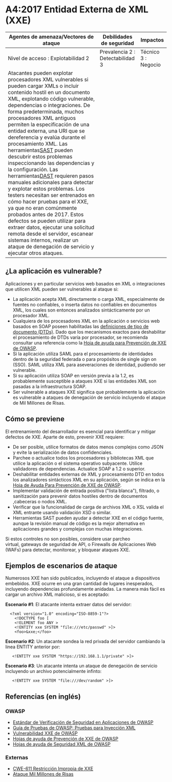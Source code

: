 # A4:2017 Entidad Externa de XML (XXE)

| Agentes de amenaza/Vectores de ataque | Debilidades de seguridad         |      Impactos       |
| -- | -- | -- |
| Nivel de acceso : Explotabilidad 2    | Prevalencia 2 : Detectabilidad 3 | Técnico 3 : Negocio |
| Atacantes pueden explotar  procesadores XML vulnerables si pueden cargar XMLs o incluir contenido hostil en un documento XML, explotando código vulnerable, dependencias o integraciones. De forma predeterminada, muchos procesadores XML antiguos permiten la especificación de una entidad externa, una URI que se dereferencia y evalúa durante el procesamiento XML. Las herramientas[SAST](https://owasp.org/www-community/Source_Code_Analysis_Tools) pueden descubrir estos problemas inspeccionando las dependencias y la configuración. Las herramientas[DAST](https://owasp.org/www-community/Vulnerability_Scanning_Tools) requieren pasos manuales adicionales para detectar y explotar estos problemas. Los testers necesitan ser entrenados en cómo hacer pruebas para el XXE, ya que no eran comúnmente probados antes de 2017. Estos defectos se pueden utilizar para extraer datos, ejecutar una solicitud remota desde el servidor, escanear sistemas internos, realizar un ataque de denegación de servicio y ejecutar otros ataques. |

## ¿La aplicación es vulnerable?

Aplicaciones y en particular servicios web basados en XML o integraciones que utilicen XML pueden ser vulnerables al ataque si:

- La aplicación acepta XML directamente o carga XML, especialmente de fuentes no confiables, o inserta datos no confiables en documentos XML, los cuales son entonces analizados sintácticamente por un procesador XML.
- Cualquiera de los procesadores XML en la aplicación o servicios web basados en SOAP poseen habilitadas las [definiciones de tipo de documento (DTDs)](https://en.wikipedia.org/wiki/Document_type_definition). Dado que los mecanismos exactos para deshabilitar el procesamiento de DTDs varía por procesador, se recomienda consultar una referencia como la [Hoja de ayuda para Prevención de XXE de OWASP](https://cheatsheetseries.owasp.org/cheatsheets/XML_External_Entity_Prevention_Cheat_Sheet.html).
- Si la aplicación utiliza SAML para el procesamiento de identidades dentro de la seguridad federada o para propósitos de single sign on (SSO). SAML utiliza XML para aseveraciones de identidad, pudiendo ser vulnerable.
- Si su aplicación utiliza SOAP en versión previa a la 1.2, es probablemente susceptible a ataques XXE si las entidades XML son pasadas a la infraestructura SOAP.
- Ser vulnerable a ataques XXE significa que probablemente la aplicación es vulnerable a ataques de denegación de servicio incluyendo el ataque de Mil Millones de Risas.

## Cómo se previene

El entrenamiento del desarrollador es esencial para identificar y mitigar defectos de XXE. Aparte de esto, prevenir XXE requiere:

- De ser posible, utilice formatos de datos menos complejos como JSON y evite la serialización de datos confidenciales.
- Parchee o actualice todos los procesadores y bibliotecas XML que utilice la aplicación o el sistema operativo subyacente. Utilice validadores de dependencias. Actualice SOAP a 1.2 o superior.
- Deshabilitar entidades externas de XML y procesamiento DTD en todos los analizadores sintácticos XML en su aplicación, según se indica en la [Hoja de Ayuda Para Prevención de XXE de OWASP](https://cheatsheetseries.owasp.org/cheatsheets/XML_External_Entity_Prevention_Cheat_Sheet.html).
- Implementar validación de entrada positiva ("lista blanca"), filtrado, o sanitización para prevenir datos hostiles dentro de documentos ,cabeceras o nodos XML.
- Verificar que la funcionalidad de carga de archivos XML o XSL valida el XML entrante usando validación XSD o similar.
- Herramientas SAST pueden ayudar a detectar XXE en el código fuente, aunque la revisión manual de código es la mejor alternativa en aplicaciones grandes y complejas con muchas integraciones.

Si estos controles no son posibles, considere usar parcheo virtual, gateways de seguridad de API, o Firewalls de Aplicaciones Web (WAFs) para detectar, monitorear, y bloquear ataques XXE. 

## Ejemplos de escenarios de ataque

Numerosos XXE han sido publicados, incluyendo el ataque a dispositivos embebidos. XXE ocurre en una gran cantidad de lugares inesperados, incluyendo dependencias profundamente anidadas. La manera más fácil es cargar un archivo XML malicioso, si es aceptado:

**Escenario #1**: El atacante intenta extraer datos del servidor:

```
  <?xml version="1.0" encoding="ISO-8859-1"?>
    <!DOCTYPE foo [
    <!ELEMENT foo ANY >
    <!ENTITY xxe SYSTEM "file:///etc/passwd" >]>
    <foo>&xxe;</foo>
```

**Escenario #2**: Un atacante sondea la red privada del servidor cambiando la linea ENTITY anterior por:
```
   <!ENTITY xxe SYSTEM "https://192.168.1.1/private" >]>
```

**Escenario #3**: Un atacante intenta un ataque de denegación de servicio incluyendo un archivo potencialmente infinto:

```
   <!ENTITY xxe SYSTEM "file:///dev/random" >]>
```

## Referencias (en inglés)

### OWASP

- [Estándar de Verificación de Seguridad en Aplicaciones de OWASP](https://github.com/OWASP/ASVS/blob/v4.0.2/4.0/en/0x11-V2-Authentication.md)
- [Guía de Pruebas de OWASP: Pruebas para Inyección XML](https://owasp.org/www-project-web-security-testing-guide/latest/4-Web_Application_Security_Testing/07-Input_Validation_Testing/07-Testing_for_XML_Injection)
- [Vulnerabilidad XXE de OWASP](https://owasp.org/www-community/vulnerabilities/XML_External_Entity_(XXE)_Processing)
- [Hojas de ayuda de Prevención de XXE de OWASP](https://cheatsheetseries.owasp.org/cheatsheets/XML_External_Entity_Prevention_Cheat_Sheet.html)
- [Hojas de ayuda de Seguridad XML de OWASP](https://cheatsheetseries.owasp.org/cheatsheets/XML_Security_Cheat_Sheet.html)

### Externas

- [CWE-611 Restricción Impropia de XXE](https://cwe.mitre.org/data/definitions/611.html)
- [Ataque Mil Millones de Risas](https://en.wikipedia.org/wiki/Billion_laughs_attack)
